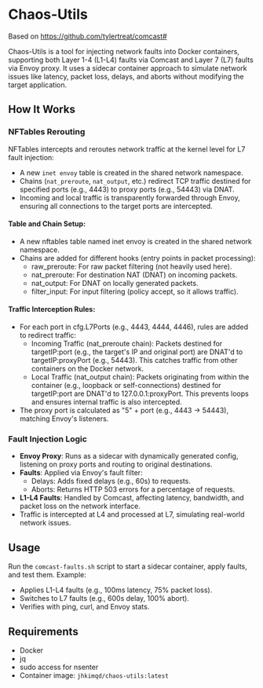 # Chaos-Utils

Based on https://github.com/tylertreat/comcast#

Chaos-Utils is a tool for injecting network faults into Docker containers, supporting both Layer 1-4 (L1-L4) faults via Comcast and Layer 7 (L7) faults via Envoy proxy. It uses a sidecar container approach to simulate network issues like latency, packet loss, delays, and aborts without modifying the target application.

## How It Works

### NFTables Rerouting
NFTables intercepts and reroutes network traffic at the kernel level for L7 fault injection:
- A new `inet envoy` table is created in the shared network namespace.
- Chains (`nat_preroute`, `nat_output`, etc.) redirect TCP traffic destined for specified ports (e.g., 4443) to proxy ports (e.g., 54443) via DNAT.
- Incoming and local traffic is transparently forwarded through Envoy, ensuring all connections to the target ports are intercepted.

#### Table and Chain Setup:

- A new nftables table named inet envoy is created in the shared network namespace.
- Chains are added for different hooks (entry points in packet processing):
    - raw_preroute: For raw packet filtering (not heavily used here).
    - nat_preroute: For destination NAT (DNAT) on incoming packets.
    - nat_output: For DNAT on locally generated packets.
    - filter_input: For input filtering (policy accept, so it allows traffic).

#### Traffic Interception Rules:

- For each port in cfg.L7Ports (e.g., 4443, 4444, 4446), rules are added to redirect traffic:
    - Incoming Traffic (nat_preroute chain): Packets destined for targetIP:port (e.g., the target's IP and original port) are DNAT'd to targetIP:proxyPort (e.g., 54443). This catches traffic from other containers on the Docker network.
    - Local Traffic (nat_output chain): Packets originating from within the container (e.g., loopback or self-connections) destined for targetIP:port are DNAT'd to 127.0.0.1:proxyPort. This prevents loops and ensures internal traffic is also intercepted.
- The proxy port is calculated as "5" + port (e.g., 4443 → 54443), matching Envoy's listeners.

### Fault Injection Logic
- **Envoy Proxy**: Runs as a sidecar with dynamically generated config, listening on proxy ports and routing to original destinations.
- **Faults**: Applied via Envoy's fault filter:
  - Delays: Adds fixed delays (e.g., 60s) to requests.
  - Aborts: Returns HTTP 503 errors for a percentage of requests.
- **L1-L4 Faults**: Handled by Comcast, affecting latency, bandwidth, and packet loss on the network interface.
- Traffic is intercepted at L4 and processed at L7, simulating real-world network issues.

## Usage
Run the `comcast-faults.sh` script to start a sidecar container, apply faults, and test them. Example:
- Applies L1-L4 faults (e.g., 100ms latency, 75% packet loss).
- Switches to L7 faults (e.g., 600s delay, 100% abort).
- Verifies with ping, curl, and Envoy stats.

## Requirements
- Docker
- jq
- sudo access for nsenter
- Container image: `jhkimqd/chaos-utils:latest`